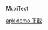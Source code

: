 MuxiTest

[apk demo 下载](https://raw.githubusercontent.com/haohaozaici/MuxiTest/master/app-debug.apk)